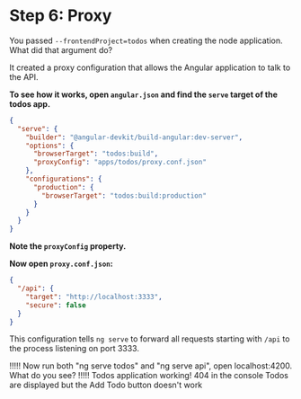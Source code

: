 # Step 6: Proxy

You passed `--frontendProject=todos` when creating the node application. What did that argument do?

It created a proxy configuration that allows the Angular application to talk to the API.

**To see how it works, open `angular.json` and find the `serve` target of the todos app.**

```json
{
  "serve": {
    "builder": "@angular-devkit/build-angular:dev-server",
    "options": {
      "browserTarget": "todos:build",
      "proxyConfig": "apps/todos/proxy.conf.json"
    },
    "configurations": {
      "production": {
        "browserTarget": "todos:build:production"
      }
    }
  }
}
```

**Note the `proxyConfig` property.**

**Now open `proxy.conf.json`:**

```json
{
  "/api": {
    "target": "http://localhost:3333",
    "secure": false
  }
}
```

This configuration tells `ng serve` to forward all requests starting with `/api` to the process listening on port 3333.

!!!!!
Now run both "ng serve todos" and "ng serve api", open localhost:4200. What do you see?
!!!!!
Todos application working!
404 in the console
Todos are displayed but the Add Todo button doesn't work

